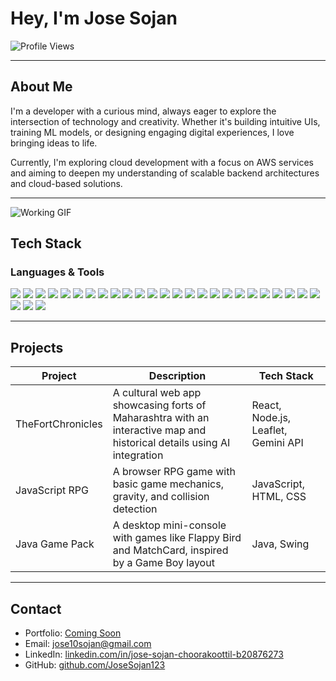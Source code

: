 # Hey, I'm Jose Sojan

![Profile Views](https://komarev.com/ghpvc/?username=JoseSojan123&style=flat-square&color=blue)

---



## About Me

I'm a developer with a curious mind, always eager to explore the intersection of technology and creativity. Whether it's building intuitive UIs, training ML models, or designing engaging digital experiences, I love bringing ideas to life.

Currently, I'm exploring cloud development with a focus on AWS services and aiming to deepen my understanding of scalable backend architectures and cloud-based solutions.

---

![Working GIF](https://media3.giphy.com/media/v1.Y2lkPTc5MGI3NjExdjJ6aXF2Njl0OGVoMmt0bjRlYjNmczFvcDN2dmZ2eHkyMnUxdXA3eiZlcD12MV9pbnRlcm5hbF9naWZfYnlfaWQmY3Q9Zw/SWoSkN6DxTszqIKEqv/giphy.gif)

## Tech Stack

### Languages & Tools

<p align="left">
  <img src="https://img.shields.io/badge/Python-3776AB?style=for-the-badge&logo=python&logoColor=white"/>
  <img src="https://img.shields.io/badge/JavaScript-F7DF1E?style=for-the-badge&logo=javascript&logoColor=black"/>
  <img src="https://img.shields.io/badge/HTML5-E34F26?style=for-the-badge&logo=html5&logoColor=white"/>
  <img src="https://img.shields.io/badge/CSS3-1572B6?style=for-the-badge&logo=css3&logoColor=white"/>
  <img src="https://img.shields.io/badge/Java-ED8B00?style=for-the-badge&logo=java&logoColor=white"/>
  <img src="https://img.shields.io/badge/React-20232A?style=for-the-badge&logo=react&logoColor=61DAFB"/>
  <img src="https://img.shields.io/badge/Node.js-339933?style=for-the-badge&logo=nodedotjs&logoColor=white"/>
  <img src="https://img.shields.io/badge/Express-f67280?style=for-the-badge&logo=express&logoColor=white"/>
  <img src="https://img.shields.io/badge/Flask-000000?style=for-the-badge&logo=flask&logoColor=white"/>
  <img src="https://img.shields.io/badge/Tailwind_CSS-38B2AC?style=for-the-badge&logo=tailwind-css&logoColor=white"/>
  <img src="https://img.shields.io/badge/Figma-F24E1E?style=for-the-badge&logo=figma&logoColor=white"/>
  <img src="https://img.shields.io/badge/Git-F05032?style=for-the-badge&logo=git&logoColor=white"/>
  <img src="https://img.shields.io/badge/VS_Code-007ACC?style=for-the-badge&logo=visual-studio-code&logoColor=white"/>
  <img src="https://img.shields.io/badge/NumPy-013243?style=for-the-badge&logo=numpy&logoColor=white"/>
  <img src="https://img.shields.io/badge/Pandas-150458?style=for-the-badge&logo=pandas&logoColor=white"/>
  <img src="https://img.shields.io/badge/Matplotlib-11557C?style=for-the-badge&logo=matplotlib&logoColor=white"/>
  <img src="https://img.shields.io/badge/Scikit--Learn-F7931E?style=for-the-badge&logo=scikit-learn&logoColor=white"/>
  <img src="https://img.shields.io/badge/R-276DC3?style=for-the-badge&logo=r&logoColor=white"/>
  <img src="https://img.shields.io/badge/AWS-FF9900?style=for-the-badge&logo=amazonaws&logoColor=white"/>
  <img src="https://img.shields.io/badge/PowerBI-F2C811?style=for-the-badge&logo=powerbi&logoColor=black"/>
  <img src="https://img.shields.io/badge/MySQL-4479A1?style=for-the-badge&logo=mysql&logoColor=white"/>
  <img src="https://img.shields.io/badge/PostgreSQL-336791?style=for-the-badge&logo=postgresql&logoColor=white"/>
  <img src="https://img.shields.io/badge/MongoDB-47A248?style=for-the-badge&logo=mongodb&logoColor=white"/>
  <img src="https://img.shields.io/badge/Supabase-3ECF8E?style=for-the-badge&logo=supabase&logoColor=white"/>
  <img src="https://img.shields.io/badge/Appwrite-F02E65?style=for-the-badge&logo=appwrite&logoColor=white"/>
  <img src="https://img.shields.io/badge/Plaid-000000?style=for-the-badge&logo=plaid&logoColor=white"/>
  <img src="https://img.shields.io/badge/Gemini-4285F4?style=for-the-badge&logo=google&logoColor=white"/>
  <img src="https://img.shields.io/badge/Dwolla-FF7A00?style=for-the-badge&logoColor=white"/>
</p>

---

## Projects

| Project | Description | Tech Stack |
|--------|-------------|------------|
| TheFortChronicles | A cultural web app showcasing forts of Maharashtra with an interactive map and historical details using AI integration | React, Node.js, Leaflet, Gemini API |
| JavaScript RPG | A browser RPG game with basic game mechanics, gravity, and collision detection | JavaScript, HTML, CSS |
| Java Game Pack | A desktop mini-console with games like Flappy Bird and MatchCard, inspired by a Game Boy layout | Java, Swing |

---

## Contact

- Portfolio: [Coming Soon](#)  
- Email: [jose10sojan@gmail.com](mailto:jose10sojan@gmail.com)  
- LinkedIn: [linkedin.com/in/jose-sojan-choorakoottil-b20876273](https://www.linkedin.com/in/jose-sojan-choorakoottil-b20876273)  
- GitHub: [github.com/JoseSojan123](https://github.com/JoseSojan123)


